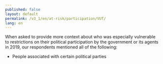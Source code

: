 ```yaml
---
published: false
layout: default
permalink: /v3_1/en/at-risk/participation/VUT/
lang: en
---
```

When asked to provide more context about who was especially vulnerable to restrictions on their political participation by the government or its agents in 2019, our respondents mentioned all of the following: 

- People associated with certain political parties 
